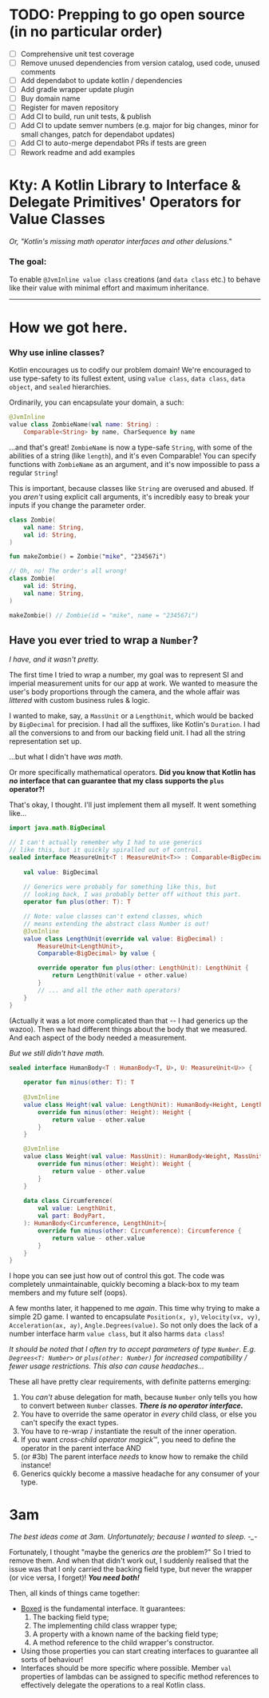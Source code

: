 # TODO: Prepping to go open source (in no particular order)
- [ ] Comprehensive unit test coverage
- [ ] Remove unused dependencies from version catalog, used code, unused comments
- [ ] Add dependabot to update kotlin / dependencies
- [ ] Add gradle wrapper update plugin
- [ ] Buy domain name
- [ ] Register for maven repository
- [ ] Add CI to build, run unit tests, & publish
- [ ] Add CI to update semver numbers (e.g. major for big changes, minor for small changes, patch for dependabot updates)
- [ ] Add CI to auto-merge dependabot PRs if tests are green
- [ ] Rework readme and add examples

# Kty: A Kotlin Library to Interface & Delegate Primitives' Operators for Value Classes

*Or, "Kotlin's missing math operator interfaces and other delusions."*

### The goal:

To enable `@JvmInline value class` creations (and `data class` etc.) to behave like their value with minimal effort and maximum inheritance.

---

# How we got here.
### Why use inline classes?

Kotlin encourages us to codify our problem domain! We're encouraged to use type-safety to its fullest extent, using
`value class`, `data class`, `data object`, and `sealed` hierarchies.

Ordinarily, you can encapsulate your domain, a such:

```kotlin
@JvmInline
value class ZombieName(val name: String) :
    Comparable<String> by name, CharSequence by name
```

...and that's great! `ZombieName` is now a type-safe `String`, with some of the abilities of a string (like `length`),
and it's even Comparable! You can specify functions with `ZombieName` as an argument, and it's now impossible to pass a
regular `String`!

This is important, because classes like `String` are overused and abused. If you *aren't* using explicit call arguments,
it's incredibly easy to break your inputs if you change the parameter order.

```kotlin
class Zombie(
    val name: String,
    val id: String,
)

fun makeZombie() = Zombie("mike", "234567i")

// Oh, no! The order's all wrong!
class Zombie(
    val id: String,
    val name: String,
)

makeZombie() // Zombie(id = "mike", name = "234567i")
```

## Have you ever tried to wrap a `Number`?

*I have, and it wasn't pretty.*

The first time I tried to wrap a number, my goal was to represent SI and imperial measurement units for our app at work.
We wanted to measure the user's body proportions through the camera, and the whole affair was *littered* with custom
business rules & logic.

I wanted to make, say, a `MassUnit` or a `LengthUnit`, which would be backed by `BigDecimal` for precision. I had all
the suffixes, like Kotlin's `Duration`. I had all the conversions to and from our backing field unit. I had all the
string representation set up.

...but what I didn't have *was math*.

Or more specifically mathematical operators. **Did you know that Kotlin has *no* interface that can guarantee that my
class supports the `plus` operator?!**

That's okay, I thought. I'll just implement them all myself. It went something like...

```kotlin
import java.math.BigDecimal

// I can't actually remember why I had to use generics 
// like this, but it quickly spiralled out of control.
sealed interface MeasureUnit<T : MeasureUnit<T>> : Comparable<BigDecimal> {
    
    val value: BigDecimal
    
    // Generics were probably for something like this, but 
    // looking back, I was probably better off without this part.
    operator fun plus(other: T): T

    // Note: value classes can't extend classes, which 
    // means extending the abstract class Number is out!
    @JvmInline
    value class LengthUnit(override val value: BigDecimal) :
        MeasureUnit<LengthUnit>,
        Comparable<BigDecimal> by value {

        override operator fun plus(other: LengthUnit): LengthUnit {
            return LengthUnit(value + other.value)
        }
        // ... and all the other math operators!
    }
}
```

(Actually it was a lot more complicated than that -- I had generics up the wazoo).
Then we had different things about the body that we measured. And each aspect of the body needed a measurement.

*But we still didn't have math.*
```kotlin
sealed interface HumanBody<T : HumanBody<T, U>, U: MeasureUnit<U>> {
    
    operator fun minus(other: T): T
    
    @JvmInline 
    value class Height(val value: LengthUnit): HumanBody<Height, LengthUnit> {
        override fun minus(other: Height): Height {
            return value - other.value
        }
    }

    @JvmInline
    value class Weight(val value: MassUnit): HumanBody<Weight, MassUnit>{
        override fun minus(other: Weight): Weight {
            return value - other.value
        }
    }
    
    data class Circumference(
        val value: LengthUnit, 
        val part: BodyPart,
    ): HumanBody<Circumference, LengthUnit>{
        override fun minus(other: Circumference): Circumference {
            return value - other.value
        }
    }
}
```

I hope you can see just how out of control this got. The code was completely unmaintainable, quickly becoming a black-box to my team members and my future self (oops).

A few months later, it happened to me *again*. This time why trying to make a simple 2D game. 
I wanted to encapsulate `Position(x, y)`, `Velocity(vx, vy)`, `Acceleration(ax, ay)`, `Angle.Degrees(value)`.
So not only does the lack of a number interface harm `value class`, but it also harms `data class`!

*It should be noted that I often try to accept parameters of type `Number`. E.g. `Degrees<T: Number>` or `plus(other: Number)` for increased compatibility / fewer usage restrictions. This also can cause headaches...*

These all have pretty clear requirements, with definite patterns emerging:
1. You *can't* abuse delegation for math, because `Number` only tells you how to convert between `Number` classes. ***There is no operator interface.***
2. You have to override the same operator in *every* child class, or else you can't specify the exact types.
3. You have to re-wrap / instantiate the result of the inner operation.
4. If you want *cross-child operator magick*™, you need to define the operator in the parent interface AND
5. (or #3b) The parent interface *needs* to know how to remake the child instance!
6. Generics quickly become a massive headache for any consumer of your type.

# 3am
*The best ideas come at 3am. Unfortunately; because I wanted to sleep. -_-*

Fortunately, I thought "maybe the generics *are* the problem?"
So I tried to remove them. And when that didn't work out, I suddenly realised that the issue was that I only carried the backing field type, but never the wrapper (or vice versa, I forget)! ***You need both!***

Then, all kinds of things came together:
- [Boxed](./src/main/kotlin/nz/adjmunro/kty/Boxed.kt) is the fundamental interface. It guarantees:
  1. The backing field type;
  2. The implementing child class wrapper type;
  3. A property with a known name of the backing field type;
  4. A method reference to the child wrapper's constructor.
- Using those properties you can start creating interfaces to guarantee all sorts of behaviour!
- Interfaces should be more specific where possible. Member `val` properties of lambdas can be assigned to specific method references to effectively delegate the operations to a real Kotlin class.
